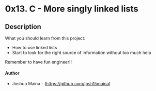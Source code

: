 # 0x13. C - More singly linked lists

## Description
What you should learn from this project:
* How to use linked lists
* Start to look for the right source of information without too much help

Remember to have fun engineer!!

#### Author
* Joshua Maina - (https://github.com/josh15maina)

